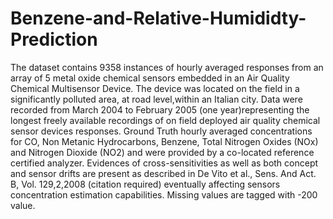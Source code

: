 # Benzene-and-Relative-Humididty-Prediction
The dataset contains 9358 instances of hourly averaged responses from an array of 5 metal oxide  chemical sensors embedded in an Air Quality Chemical Multisensor Device. The device was located on  the field in a significantly polluted area, at road level,within an Italian city. Data were recorded  from March 2004 to February 2005 (one year)representing the longest freely available recordings  of on field deployed air quality chemical sensor devices responses. Ground Truth hourly averaged  concentrations for CO, Non Metanic Hydrocarbons, Benzene, Total Nitrogen Oxides  (NOx) and Nitrogen Dioxide (NO2) and were provided by a co-located reference certified analyzer.  Evidences of cross-sensitivities as well as both concept and sensor drifts are present as described  in De Vito et al., Sens. And Act. B, Vol. 129,2,2008 (citation required) eventually affecting sensors  concentration estimation capabilities. Missing values are tagged with -200 value.
